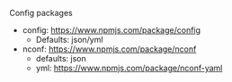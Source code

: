 Config packages

- config: https://www.npmjs.com/package/config
    - Defaults: json/yml
- nconf:  https://www.npmjs.com/package/nconf
    - defaults: json
    - yml:  https://www.npmjs.com/package/nconf-yaml

